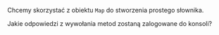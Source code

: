 Chcemy skorzystać z obiektu `Map` do stworzenia prostego słownika.

Jakie odpowiedzi z wywołania metod zostaną zalogowane do konsoli?
